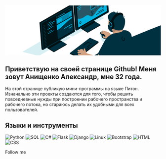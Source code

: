 [![HEADER](https://github.com/bantikgames/bantikgames/blob/main/assets/header.gif)](https://t.me/bantikgames)

## Приветствую на своей странице Github! Меня зовут Анищенко Александр, мне 32 года.

На этой странице публикую мини-программы на языке Питон. Изначально эти проекты создаются для того, чтобы решить повседневные нужды при построении рабочего пространства и рабочего потока, но стараюсь делать их удобными для всех пользователей.

## Языки и инструменты

![Python](https://img.shields.io/badge/-Python-003140?style=for-the-badge&logo=python&logoColor=white)
![SQL](https://img.shields.io/badge/-SQL-003140?style=for-the-badge&logo=mysql&logoColor=white)
![С#](https://img.shields.io/badge/-CSharp-003140?style=for-the-badge&logo=csharp&logoColor=white)
![Flask](https://img.shields.io/badge/-Flask-003140?style=for-the-badge&logo=flask&logoColor=white)
![Django](https://img.shields.io/badge/-Django-003140?style=for-the-badge&logo=django&logoColor=white)
![Linux](https://img.shields.io/badge/-Linux-003140?style=for-the-badge&logo=linux&logoColor=white)
![Bootstrap](https://img.shields.io/badge/-Bootstrap-003140?style=for-the-badge&logo=bootstrap&logoColor=white)
![HTML](https://img.shields.io/badge/-HTML-003140?style=for-the-badge&logo=html5&logoColor=white)
![CSS](https://img.shields.io/badge/-CSS-003140?style=for-the-badge&logo=css3&logoColor=white)


Follow me
